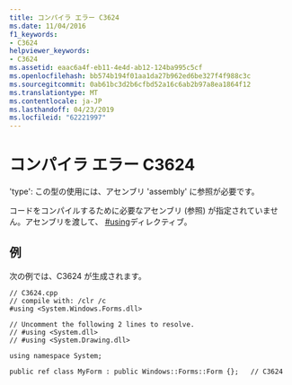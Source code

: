 ```yaml
---
title: コンパイラ エラー C3624
ms.date: 11/04/2016
f1_keywords:
- C3624
helpviewer_keywords:
- C3624
ms.assetid: eaac6a4f-eb11-4e4d-ab12-124ba995c5cf
ms.openlocfilehash: bb574b194f01aa1da27b962ed6be327f4f988c3c
ms.sourcegitcommit: 0ab61bc3d2b6cfbd52a16c6ab2b97a8ea1864f12
ms.translationtype: MT
ms.contentlocale: ja-JP
ms.lasthandoff: 04/23/2019
ms.locfileid: "62221997"
---
```

# <a name="compiler-error-c3624"></a>コンパイラ エラー C3624

'type': この型の使用には、アセンブリ 'assembly' に参照が必要です。

コードをコンパイルするために必要なアセンブリ (参照) が指定されていません。アセンブリを渡して、 [#using](../../preprocessor/hash-using-directive-cpp.md)ディレクティブ。

## <a name="example"></a>例

次の例では、C3624 が生成されます。

```
// C3624.cpp
// compile with: /clr /c
#using <System.Windows.Forms.dll>

// Uncomment the following 2 lines to resolve.
// #using <System.dll>
// #using <System.Drawing.dll>

using namespace System;

public ref class MyForm : public Windows::Forms::Form {};   // C3624
```
